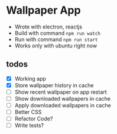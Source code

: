 # Wallpaper App

- Wrote with electron, reactjs
- Build with command `npm run watch`
- Run with command `npm run start`
- Works only with ubuntu right now

## todos

- [x] Working app
- [x] Store wallpaper history in cache
- [ ] Show recent wallpaper on app restart
- [ ] Show downloaded wallpapers in cache
- [ ] Apply downloaded wallpapers in cache
- [ ] Better CSS
- [ ] Refactor Code?
- [ ] Write tests?
